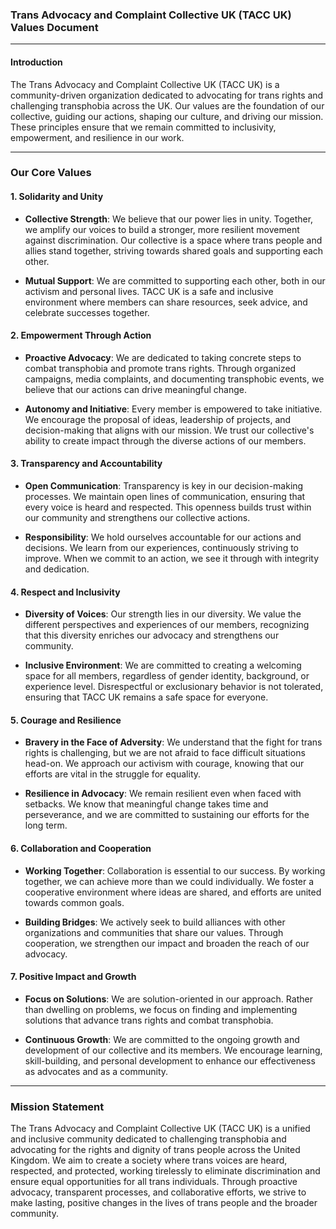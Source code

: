 ### **Trans Advocacy and Complaint Collective UK (TACC UK) Values Document**

---

#### **Introduction**

The Trans Advocacy and Complaint Collective UK (TACC UK) is a community-driven organization dedicated to advocating for trans rights and challenging transphobia across the UK. Our values are the foundation of our collective, guiding our actions, shaping our culture, and driving our mission. These principles ensure that we remain committed to inclusivity, empowerment, and resilience in our work.

---

### **Our Core Values**

#### **1. Solidarity and Unity**

- **Collective Strength**: We believe that our power lies in unity. Together, we amplify our voices to build a stronger, more resilient movement against discrimination. Our collective is a space where trans people and allies stand together, striving towards shared goals and supporting each other.
  
- **Mutual Support**: We are committed to supporting each other, both in our activism and personal lives. TACC UK is a safe and inclusive environment where members can share resources, seek advice, and celebrate successes together.

#### **2. Empowerment Through Action**

- **Proactive Advocacy**: We are dedicated to taking concrete steps to combat transphobia and promote trans rights. Through organized campaigns, media complaints, and documenting transphobic events, we believe that our actions can drive meaningful change.
  
- **Autonomy and Initiative**: Every member is empowered to take initiative. We encourage the proposal of ideas, leadership of projects, and decision-making that aligns with our mission. We trust our collective's ability to create impact through the diverse actions of our members.

#### **3. Transparency and Accountability**

- **Open Communication**: Transparency is key in our decision-making processes. We maintain open lines of communication, ensuring that every voice is heard and respected. This openness builds trust within our community and strengthens our collective actions.
  
- **Responsibility**: We hold ourselves accountable for our actions and decisions. We learn from our experiences, continuously striving to improve. When we commit to an action, we see it through with integrity and dedication.

#### **4. Respect and Inclusivity**

- **Diversity of Voices**: Our strength lies in our diversity. We value the different perspectives and experiences of our members, recognizing that this diversity enriches our advocacy and strengthens our community.
  
- **Inclusive Environment**: We are committed to creating a welcoming space for all members, regardless of gender identity, background, or experience level. Disrespectful or exclusionary behavior is not tolerated, ensuring that TACC UK remains a safe space for everyone.

#### **5. Courage and Resilience**

- **Bravery in the Face of Adversity**: We understand that the fight for trans rights is challenging, but we are not afraid to face difficult situations head-on. We approach our activism with courage, knowing that our efforts are vital in the struggle for equality.
  
- **Resilience in Advocacy**: We remain resilient even when faced with setbacks. We know that meaningful change takes time and perseverance, and we are committed to sustaining our efforts for the long term.

#### **6. Collaboration and Cooperation**

- **Working Together**: Collaboration is essential to our success. By working together, we can achieve more than we could individually. We foster a cooperative environment where ideas are shared, and efforts are united towards common goals.
  
- **Building Bridges**: We actively seek to build alliances with other organizations and communities that share our values. Through cooperation, we strengthen our impact and broaden the reach of our advocacy.

#### **7. Positive Impact and Growth**

- **Focus on Solutions**: We are solution-oriented in our approach. Rather than dwelling on problems, we focus on finding and implementing solutions that advance trans rights and combat transphobia.
  
- **Continuous Growth**: We are committed to the ongoing growth and development of our collective and its members. We encourage learning, skill-building, and personal development to enhance our effectiveness as advocates and as a community.

---

### **Mission Statement**

The Trans Advocacy and Complaint Collective UK (TACC UK) is a unified and inclusive community dedicated to challenging transphobia and advocating for the rights and dignity of trans people across the United Kingdom. We aim to create a society where trans voices are heard, respected, and protected, working tirelessly to eliminate discrimination and ensure equal opportunities for all trans individuals. Through proactive advocacy, transparent processes, and collaborative efforts, we strive to make lasting, positive changes in the lives of trans people and the broader community.
